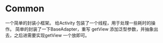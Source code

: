 # Common
一个简单的封装小框架。
给Activity 包装了一个线程，用于处理一些耗时的操作。
简单的封装了一下BaseAdapter，重写 getView 添加泛型参数，并抽象出去，之后进需要实现getView 一个放即可。
